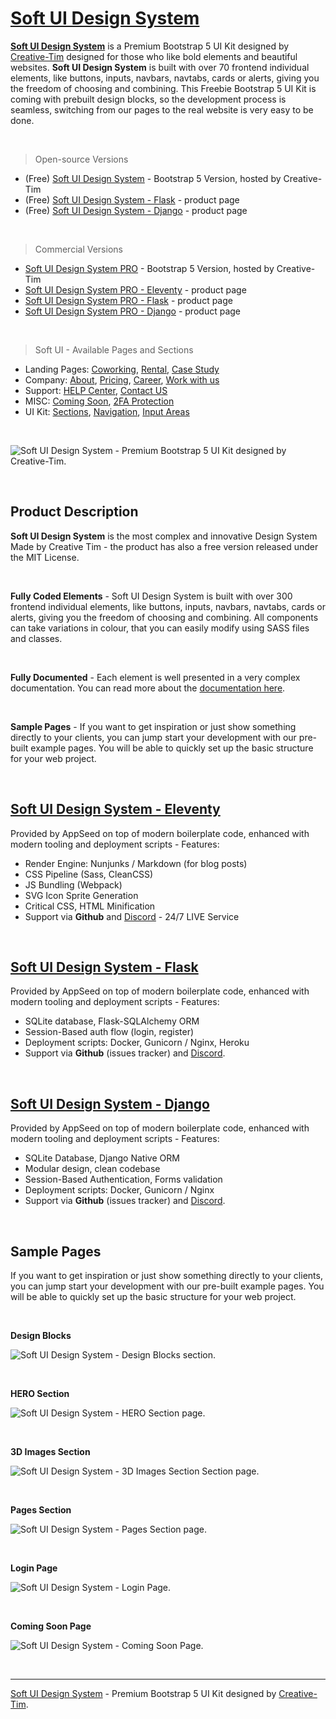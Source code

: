 # [Soft UI Design System](https://appseed.us/ui-kit/soft-ui-design-system)

**[Soft UI Design System](https://appseed.us/ui-kit/soft-ui-design-system)** is a Premium Bootstrap 5 UI Kit designed by [Creative-Tim](https://bit.ly/3fKQZaL) designed for those who like bold elements and beautiful websites. **Soft UI Design System** is built with over 70 frontend individual elements, like buttons, inputs, navbars, navtabs, cards or alerts, giving you the freedom of choosing and combining. This Freebie Bootstrap 5 UI Kit is coming with prebuilt design blocks, so the development process is seamless, switching from our pages to the real website is very easy to be done.

<br />

> Open-source Versions 

- (Free) [Soft UI Design System](http://bit.ly/3v6JYIe) - Bootstrap 5 Version, hosted by Creative-Tim
- (Free) [Soft UI Design System - Flask](https://appseed.us/product/flask-soft-ui-design-system) - product page
- (Free) [Soft UI Design System - Django](https://appseed.us/product/django-soft-ui-design-system) - product page

<br />

> Commercial Versions 

- [Soft UI Design System PRO](http://bit.ly/3730QW3) - Bootstrap 5 Version, hosted by Creative-Tim
- [Soft UI Design System PRO - Eleventy](https://appseed.us/product/eleventy-soft-ui-pro) - product page
- [Soft UI Design System PRO - Flask](https://appseed.us/product/flask-soft-ui-pro) - product page
- [Soft UI Design System PRO - Django](https://appseed.us/product/django-soft-ui-pro) - product page

<br />

> Soft UI - Available Pages and Sections 

- Landing Pages: [Coworking](https://eleventy-soft-ui-pro.appseed-srv1.com/pages/coworking/), [Rental](https://eleventy-soft-ui-pro.appseed-srv1.com/pages/rental/), [Case Study](https://eleventy-soft-ui-pro.appseed-srv1.com/pages/case-study/)
- Company: [About](https://eleventy-soft-ui-pro.appseed-srv1.com/pages/about-us/), [Pricing](https://eleventy-soft-ui-pro.appseed-srv1.com/pages/pricing/), [Career](https://eleventy-soft-ui-pro.appseed-srv1.com/pages/career/), [Work with us](https://eleventy-soft-ui-pro.appseed-srv1.com/pages/work-with-us/)
- Support: [HELP Center](https://eleventy-soft-ui-pro.appseed-srv1.com/pages/help-center/), [Contact US](https://eleventy-soft-ui-pro.appseed-srv1.com/pages/contact-us/)
- MISC: [Coming Soon](https://eleventy-soft-ui-pro.appseed-srv1.com/pages/coming-soon/), [2FA Protection](https://eleventy-soft-ui-pro.appseed-srv1.com/pages/2fa-security/)
- UI Kit: [Sections](https://eleventy-soft-ui-pro.appseed-srv1.com/sections/page-sections/hero-sections/), [Navigation](https://eleventy-soft-ui-pro.appseed-srv1.com/sections/navigation/navbars/), [Input Areas](https://eleventy-soft-ui-pro.appseed-srv1.com/sections/input-areas/newsletters/)


<br />

![Soft UI Design System - Premium Bootstrap 5 UI Kit designed by Creative-Tim.](https://raw.githubusercontent.com/app-generator/soft-ui-design-system/main/media/soft-ui-design-system-intro.gif)

<br />

## Product Description

**Soft UI Design System** is the most complex and innovative Design System Made by Creative Tim - the product has also a free version released under the MIT License. 

<br />

**Fully Coded Elements** - Soft UI Design System is built with over 300 frontend individual elements, like buttons, inputs, navbars, navtabs, cards or alerts, giving you the freedom of choosing and combining. All components can take variations in colour, that you can easily modify using SASS files and classes.

<br />

**Fully Documented** - Each element is well presented in a very complex documentation. You can read more about the [documentation here](http://bit.ly/2NiYjQA).

<br />

**Sample Pages** - If you want to get inspiration or just show something directly to your clients, you can jump start your development with our pre-built example pages. You will be able to quickly set up the basic structure for your web project. 

<br />

## [Soft UI Design System - Eleventy](https://bit.ly/3tS4yf2)

Provided by AppSeed on top of modern boilerplate code, enhanced with modern tooling and deployment scripts - Features:  

- Render Engine: Nunjunks / Markdown (for blog posts)
- CSS Pipeline (Sass, CleanCSS)
- JS Bundling (Webpack)
- SVG Icon Sprite Generation
- Critical CSS, HTML Minification
- Support via **Github** and [Discord](https://discord.gg/fZC6hup) - 24/7 LIVE Service

<br />

## [Soft UI Design System - Flask](https://appseed.us/product/flask-soft-ui-design-system)

Provided by AppSeed on top of modern boilerplate code, enhanced with modern tooling and deployment scripts - Features:  

- SQLite database, Flask-SQLAlchemy ORM
- Session-Based auth flow (login, register)
- Deployment scripts: Docker, Gunicorn / Nginx, Heroku
- Support via **Github** (issues tracker) and [Discord](https://discord.gg/fZC6hup).

<br />

## [Soft UI Design System - Django](https://appseed.us/product/django-soft-ui-design-system)

Provided by AppSeed on top of modern boilerplate code, enhanced with modern tooling and deployment scripts - Features:  

- SQLite Database, Django Native ORM
- Modular design, clean codebase
- Session-Based Authentication, Forms validation
- Deployment scripts: Docker, Gunicorn / Nginx
- Support via **Github** (issues tracker) and [Discord](https://discord.gg/fZC6hup).

<br />

## Sample Pages

If you want to get inspiration or just show something directly to your clients, you can jump start your development with our pre-built example pages. You will be able to quickly set up the basic structure for your web project.

<br />

**Design Blocks** 

![Soft UI Design System - Design Blocks section.](https://raw.githubusercontent.com/app-generator/soft-ui-design-system/main/media/soft-ui-design-system-screen-design-blocks.png)

<br />

**HERO Section** 

![Soft UI Design System - HERO Section page.](https://raw.githubusercontent.com/app-generator/soft-ui-design-system/main/media/soft-ui-design-system-screen-hero-section.png)

<br />

**3D Images Section** 

![Soft UI Design System - 3D Images Section Section page.](https://raw.githubusercontent.com/app-generator/soft-ui-design-system/main/media/soft-ui-design-system-screen-3d-images.png)

<br />

**Pages Section** 

![Soft UI Design System - Pages Section page.](https://raw.githubusercontent.com/app-generator/soft-ui-design-system/main/media/soft-ui-design-system-screen-pages.png)

<br />

**Login Page** 

![Soft UI Design System - Login Page.](https://raw.githubusercontent.com/app-generator/soft-ui-design-system/main/media/soft-ui-design-system-screen-login.png)

<br />

**Coming Soon Page** 

![Soft UI Design System - Coming Soon Page.](https://raw.githubusercontent.com/app-generator/soft-ui-design-system/main/media/soft-ui-design-system-screen-coming-soon.png)

<br />

---
[Soft UI Design System](https://appseed.us/ui-kit/soft-ui-design-system) - Premium Bootstrap 5 UI Kit designed by [Creative-Tim](https://bit.ly/3fKQZaL).
